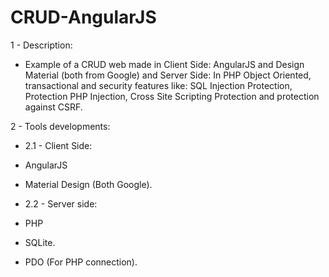# CRUD-AngularJS

1 - Description:

- Example of a CRUD web made in Client Side: AngularJS and Design Material (both from Google) and Server Side: In PHP Object Oriented, 
transactional and security features like: SQL Injection Protection, Protection PHP Injection, Cross Site Scripting Protection and protection against CSRF. 

2 - Tools developments: 

- 2.1 - Client Side: 
- AngularJS 
- Material Design (Both Google). 

- 2.2 - Server side: 
- PHP
- SQLite. 
- PDO (For PHP connection).
